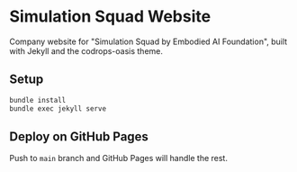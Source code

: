 # Simulation Squad Website

Company website for "Simulation Squad by Embodied AI Foundation", built with Jekyll and the codrops-oasis theme.

## Setup

```bash
bundle install
bundle exec jekyll serve
```

## Deploy on GitHub Pages

Push to `main` branch and GitHub Pages will handle the rest.
